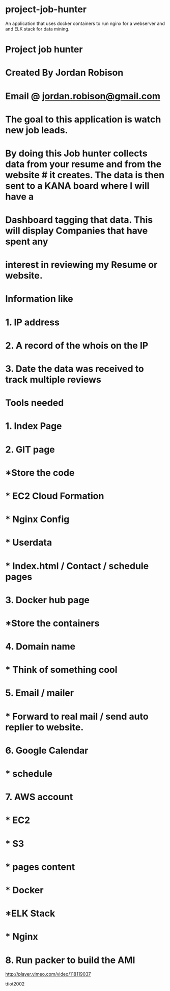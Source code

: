 # project-job-hunter
An application that uses docker containers to run nginx for a webserver and and ELK stack for data mining.
#
# Project job hunter
#
# Created By Jordan Robison
# Email @ jordan.robison@gmail.com
#
#
#
# The goal to this application is watch new job leads.
# By doing this Job hunter collects data from your resume and from the website  # it creates. The data is then sent to a KANA board where I will have a
# Dashboard tagging that data. This will display Companies that have spent any
# interest in reviewing my Resume or website. 
#
# #

# Information like
# 1. IP address
# 2. A record of the whois on the IP
# 3. Date the data was received to track multiple reviews
#
#
#
# Tools needed
# 1. Index Page
# 2. GIT page
#	*Store the code
#		* EC2 Cloud Formation
#		* Nginx Config
#		* Userdata
#		* Index.html / Contact / schedule pages
# 3. Docker hub page
#	*Store the containers
# 4. Domain name
#	* Think of something cool
# 5. Email / mailer
#	* Forward to real mail / send auto replier to website.
# 6. Google Calendar
#	* schedule
# 7. AWS account
#	* EC2
#	* S3
#		* pages content
#	* Docker
#		*ELK Stack
#		* Nginx
# 8. Run packer to build the AMI



http://player.vimeo.com/video/118119037

ttiot2002
